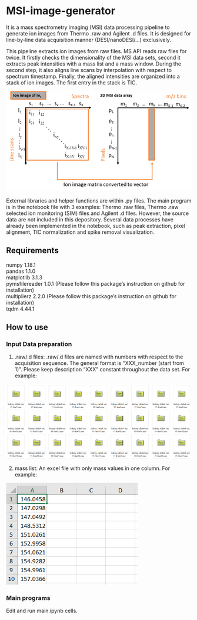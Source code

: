 # MSI-image-generator
It is a mass spectrometry imaging (MSI) data processing pipeline to generate ion images from Thermo .raw and Agilent .d files. It is designed for line-by-line data acquisition manner (DESI/nanoDESI/...) exclusively.

This pipeline extracts ion images from raw files. MS API reads raw files for twice. It firstly checks the dimensionality of the MSI data sets, second it extracts peak intensities with a mass list and a mass window. During the second step, it also aligns line scans by interpolation with respect to spectrum timestamp. Finally, the aligned intensities are organized into a stack of ion images. The first entry in the stack is TIC.

<div align="center">
<img src="images/image1.png" width="600">
</div>

External libraries and helper functions are within .py files. The main program is in the notebook file with 3 examples: Thermo .raw files, Thermo .raw selected ion monitoring (SIM) files and Agilent .d files. However, the source data are not included in this depository. Several data processes have already been implemented in the notebook, such as peak extraction, pixel alignment, TIC normalization and spike removal visualization.

## Requirements 
numpy 1.18.1<br>
pandas 1.1.0<br>
matplotlib 3.1.3<br>
pymsfilereader 1.0.1 (Please follow this package’s instruction on github for installation)<br>
multiplierz    2.2.0 (Please follow this package’s instruction on github for installation)<br>
tqdm 4.44.1<br>

## How to use 
### Input Data preparation
1. .raw/.d files:
.raw/.d files are named with numbers with respect to the acquisition sequence. The general format is “XXX_number (start from 1)”. Please keep description “XXX” constant throughout the data set. For example: 

<img src="images/image2.png">

2. mass list:
An excel file with only mass values in one column. For example:

<img src="images/image3.png">

### Main programs
Edit and run main.ipynb cells. 
